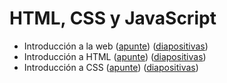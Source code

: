 # HTML, CSS y JavaScript

- Introducción a la web ([apunte](/1-html-css-js/0-intro-web.md)) (<a href="diapositivas/1a-intro-web.html">diapositivas</a>)
- Introducción a HTML ([apunte](/1-html-css-js/1-intro-html.md)) (<a href="diapositivas/1b-intro-html.html">diapositivas</a>)
- Introducción a CSS ([apunte](/1-html-css-js/2-intro-css.md)) (<a href="diapositivas/1c-intro-css.html">diapositivas</a>)
